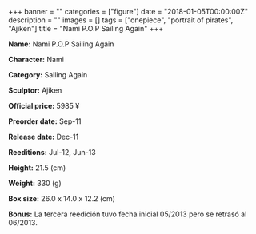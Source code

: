 +++
banner = ""
categories = ["figure"]
date = "2018-01-05T00:00:00Z"
description = ""
images = []
tags = ["onepiece", "portrait of pirates", "Ajiken"]
title = "Nami P.O.P Sailing Again"
+++

**Name:** Nami P.O.P Sailing Again

**Character:** Nami

**Category:** Sailing Again 

**Sculptor:** Ajiken

**Official price:** 5985 ¥

**Preorder date:** Sep-11

**Release date:** Dec-11

**Reeditions:** Jul-12, Jun-13

**Height:** 21.5 (cm)

**Weight:** 330 (g)

**Box size:** 26.0 x 14.0 x 12.2 (cm)



**Bonus:** La tercera reedición tuvo fecha inicial 05/2013 pero se retrasó al 06/2013.
